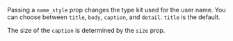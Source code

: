 Passing a `name_style` prop changes the type kit used for the user name. You can choose between `title`, `body`, `caption`, and `detail`. `title` is the default.

The size of the `caption` is determined by the `size` prop.
